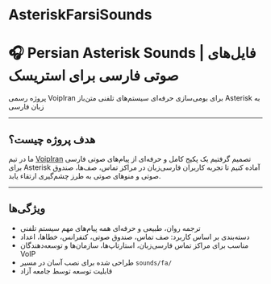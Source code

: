 # AsteriskFarsiSounds

# 🎧 Persian Asterisk Sounds | فایل‌های صوتی فارسی برای استریسک

پروژه رسمی VoipIran برای بومی‌سازی حرفه‌ای سیستم‌های تلفنی متن‌باز Asterisk به زبان فارسی

---

##  هدف پروژه چیست؟

ما در تیم [VoipIran](https://voipiran.io) تصمیم گرفتیم یک پکیج کامل و حرفه‌ای از پیام‌های صوتی فارسی برای Asterisk آماده کنیم تا تجربه کاربران فارسی‌زبان در مراکز تماس، صف‌ها، صندوق صوتی و منوهای صوتی به طرز چشم‌گیری ارتقاء یابد.

---

##  ویژگی‌ها

-  ترجمه روان، طبیعی و حرفه‌ای همه پیام‌های مهم سیستم تلفنی
-  دسته‌بندی بر اساس کاربرد: صف تماس، صندوق صوتی، کنفرانس، خطاها، اعداد
-  مناسب برای مراکز تماس فارسی‌زبان، استارتاپ‌ها، سازمان‌ها و توسعه‌دهندگان VoIP
-  طراحی شده برای نصب آسان در مسیر `sounds/fa/`
-  قابلیت توسعه توسط جامعه آزاد
